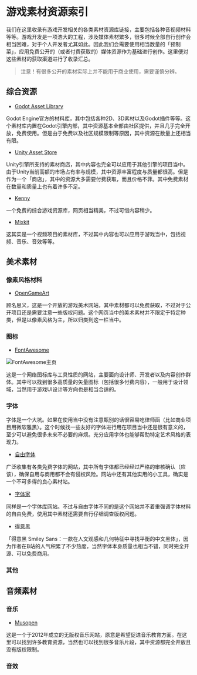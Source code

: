 # 游戏素材资源索引

我们在这里收录有游戏开发相关的各类素材资源库链接，主要包括各种音视频材料等等。游戏开发是一项浩大的工程，涉及媒体素材繁多，很多时候全部自行创作会相当困难，对于个人开发者尤其如此。因此我们会需要使用相当数量的「预制菜」，应用免费公开的（或者付费获取的）媒体资源作为基础进行创作。这里便对这些素材的获取渠道进行了收录汇总。

> 注意！有很多公开的素材实际上并不能用于商业使用，需要谨慎分辨。

## 综合资源

* [Godot Asset Library](https://godotengine.org/asset-library/asset)

Godot Engine官方的材料库，其中包括各种2D、3D素材以及Godot插件等等。这个素材库内置在Godot引擎内部，其中资源基本全部由社区提供，并且几乎完全开放，免费使用。但是由于免费以及社区规模限制等原因，其中资源在数量上还相当有限。

* [Unity Asset Store](https://assetstore.unity.com)

Unity引擎所支持的素材商店，其中内容也完全可以应用于其他引擎的项目当中。由于Unity当前高额的市场占有率与规模，其中资源丰富程度与质量都很高。但是作为一个「商店」，其中的资源大多需要付费获取，而且价格不菲。其中免费素材在数量和质量上也有着许多不足。

* [Kenny](https://kenney.nl/assets)

一个免费的综合游戏资源库，网页相当精美，不过可惜内容稍少。

* [Mixkit](https://mixkit.co)

这其实是一个视频项目的素材库，不过其中内容也可以应用于游戏当中，包括视频、音乐、音效等等。

## 美术素材

### 像素风格材料

* [OpenGameArt](https://opengameart.org)

顾名思义，这是一个开放的游戏美术网站，其中素材都可以免费获取，不过对于公开项目还是需要注意一些版权问题。这个网页当中的美术素材并不限定于特定种类，但是以像素风格为主，所以归类到这一栏当中。

### 图标

* [FontAwesome](https://fontawesome.com)

![FontAwesome主页](https://cdn.jsdelivr.net/gh/Yellow-GGG/Pics@main/0Kv8df.png)

这是一个网络图标库与工具性质的网站，主要面向设计师、开发者以及内容创作群体。其中可以找到很多高质量的矢量图标（包括很多付费内容），一般用于设计领域，当然用于游戏UI设计等方向也是相当合适的。

### 字体

字体是一个大坑。如果在使用当中没有注意甄别的话很容易吃律师函（比如商业项目用微软雅黑）。这个时候找一些友好的字体进行用在项目当中还是很有意义的，至少可以避免很多未来不必要的麻烦。充分应用字体也能够帮助特定艺术风格的表现力。

* [自由字体](https://ziyouziti.com)

广泛收集有各类免费字体的网站，其中所有字体都已经经过严格的审核确认（应该），确保自用与商用都不会有侵权风险。网站中还有其他实用的小工具，确实是一个不可多得的良心素材站。

* [字体家](https://www.zitijia.com)

同样是一个字体库网站。不过与自由字体不同的是这个网站并不着重强调字体材料的自由免费，使用其中素材还需要自行仔细调查版权问题。

* [得意黑](https://github.com/atelier-anchor/smiley-sans)

「得意黑 Smiley Sans：一款在人文观感和几何特征中寻找平衡的中文黑体」，因为作者在B站的人气积累了不少热度，当然字体本身质量也相当不错，同时完全开源、可以免费商用。

### 其他

## 音频素材

### 音乐

* [Musopen](https://musopen.org)

这是一个于2012年成立的无版权音乐网站，原意是希望促进音乐教育方面。在这里可以找到许多教育资源，当然也可以找到很多音乐片段，其中资源都完全开放且没有版权限制。

### 音效
